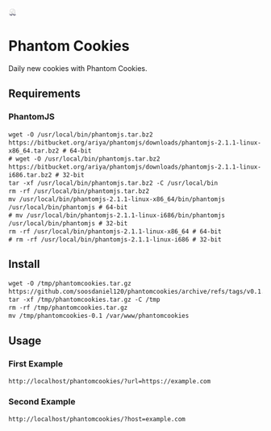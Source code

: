 ![Logo](assets/pc-logo-16x16.png)
# Phantom Cookies
Daily new cookies with Phantom Cookies.
## Requirements
### PhantomJS
```
wget -O /usr/local/bin/phantomjs.tar.bz2 https://bitbucket.org/ariya/phantomjs/downloads/phantomjs-2.1.1-linux-x86_64.tar.bz2 # 64-bit
# wget -O /usr/local/bin/phantomjs.tar.bz2 https://bitbucket.org/ariya/phantomjs/downloads/phantomjs-2.1.1-linux-i686.tar.bz2 # 32-bit
tar -xf /usr/local/bin/phantomjs.tar.bz2 -C /usr/local/bin
rm -rf /usr/local/bin/phantomjs.tar.bz2
mv /usr/local/bin/phantomjs-2.1.1-linux-x86_64/bin/phantomjs /usr/local/bin/phantomjs # 64-bit
# mv /usr/local/bin/phantomjs-2.1.1-linux-i686/bin/phantomjs /usr/local/bin/phantomjs # 32-bit
rm -rf /usr/local/bin/phantomjs-2.1.1-linux-x86_64 # 64-bit
# rm -rf /usr/local/bin/phantomjs-2.1.1-linux-i686 # 32-bit
```
## Install
```
wget -O /tmp/phantomcookies.tar.gz https://github.com/soosdaniel120/phantomcookies/archive/refs/tags/v0.1.tar.gz
tar -xf /tmp/phantomcookies.tar.gz -C /tmp
rm -rf /tmp/phantomcookies.tar.gz
mv /tmp/phantomcookies-0.1 /var/www/phantomcookies
```
## Usage
### First Example
```
http://localhost/phantomcookies/?url=https://example.com
```
### Second Example
```
http://localhost/phantomcookies/?host=example.com
```
